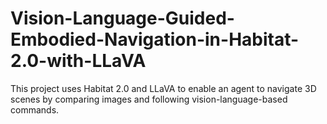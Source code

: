 # Vision-Language-Guided-Embodied-Navigation-in-Habitat-2.0-with-LLaVA
This project uses Habitat 2.0 and LLaVA to enable an agent to navigate 3D scenes by comparing images and following vision-language-based commands. 
